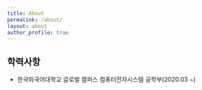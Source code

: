 ```yaml
---
title: About
permalink: /about/
layout: about
author_profile: true
---
```


## 학력사항

- 한국외국어대학교 글로벌 캠퍼스 컴퓨터전자시스템 공학부(2020.03 ~)
